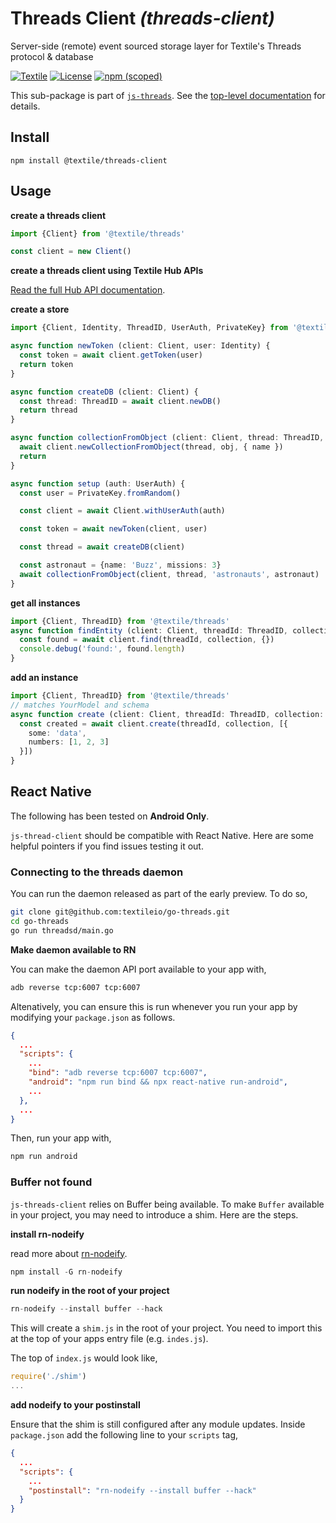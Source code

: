 # Threads Client _(threads-client)_

Server-side (remote) event sourced storage layer for Textile's Threads protocol & database

[![Textile](https://img.shields.io/badge/made%20by-Textile-informational.svg)](https://textile.io)
[![License](https://img.shields.io/github/license/textileio/js-threads.svg)](../../LICENSE)
[![npm (scoped)](https://img.shields.io/npm/v/@textile/threads-client.svg)](https://www.npmjs.com/package/@textile/threads-client)

This sub-package is part of [`js-threads`](https://github.com/textileio/js-threads). See the [top-level documentation](https://textileio.github.io/js-threads) for details.

## Install

```
npm install @textile/threads-client
```

## Usage

**create a threads client**

```typescript
import {Client} from '@textile/threads'

const client = new Client()
```

**create a threads client using Textile Hub APIs**

[Read the full Hub API documentation](https://textileio.github.io/js-hub/docs).

**create a store**

```typescript
import {Client, Identity, ThreadID, UserAuth, PrivateKey} from '@textile/threads'

async function newToken (client: Client, user: Identity) {
  const token = await client.getToken(user)
  return token
}

async function createDB (client: Client) {
  const thread: ThreadID = await client.newDB()
  return thread
}

async function collectionFromObject (client: Client, thread: ThreadID, name: string, obj: any) {
  await client.newCollectionFromObject(thread, obj, { name })
  return
}

async function setup (auth: UserAuth) {
  const user = PrivateKey.fromRandom()

  const client = await Client.withUserAuth(auth)

  const token = await newToken(client, user)

  const thread = await createDB(client)

  const astronaut = {name: 'Buzz', missions: 3}
  await collectionFromObject(client, thread, 'astronauts', astronaut)
}
```

**get all instances**

```typescript
import {Client, ThreadID} from '@textile/threads'
async function findEntity (client: Client, threadId: ThreadID, collection: string) {
  const found = await client.find(threadId, collection, {})
  console.debug('found:', found.length)
}
```

**add an instance**

```typescript
import {Client, ThreadID} from '@textile/threads'
// matches YourModel and schema
async function create (client: Client, threadId: ThreadID, collection: string) {
  const created = await client.create(threadId, collection, [{
    some: 'data',
    numbers: [1, 2, 3]
  }])
}
```

## React Native

The following has been tested on **Android Only**.

`js-thread-client` should be compatible with React Native. Here are some helpful pointers if you find issues testing it out.

### Connecting to the threads daemon

You can run the daemon released as part of the early preview. To do so,

```sh
git clone git@github.com:textileio/go-threads.git
cd go-threads
go run threadsd/main.go
```

**Make daemon available to RN**

You can make the daemon API port available to your app with,

```sh
adb reverse tcp:6007 tcp:6007
```

Altenatively, you can ensure this is run whenever you run your app by modifying your `package.json` as follows.

```json
{
  ...
  "scripts": {
    ...
    "bind": "adb reverse tcp:6007 tcp:6007",
    "android": "npm run bind && npx react-native run-android",
    ...
  },
  ...
}
```

Then, run your app with,

```sh
npm run android
```

### Buffer not found

`js-threads-client` relies on Buffer being available. To make `Buffer` available in your project, you may need to introduce a shim. Here are the steps.

**install rn-nodeify**

read more about [rn-nodeify](https://github.com/tradle/rn-nodeify#readme).

```js
npm install -G rn-nodeify
```

**run nodeify in the root of your project**

```js
rn-nodeify --install buffer --hack
```

This will create a `shim.js` in the root of your project. You need to import this at the top of your apps entry file (e.g. `indes.js`).

The top of `index.js` would look like,

```js
require('./shim')
...
```

**add nodeify to your postinstall**

Ensure that the shim is still configured after any module updates. Inside `package.json` add the following line to your `scripts` tag,

```json
{
  ...
  "scripts": {
    ...
    "postinstall": "rn-nodeify --install buffer --hack"
  }
}
```
